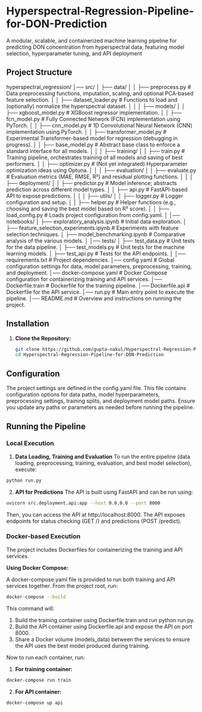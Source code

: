 # Hyperspectral-Regression-Pipeline-for-DON-Prediction
A modular, scalable, and containerized machine learning pipeline for predicting DON concentration from hyperspectral data, featuring model selection, hyperparameter tuning, and API deployment

## Project Structure
hyperspectral_regression/
│── src/
│   ├── data/
│   │   ├── preprocess.py         # Data preprocessing functions, imputation, scaling, and optional PCA-based feature selection.
│   │   ├── dataset_loader.py     # Functions to load and (optionally) normalize the hyperspectral dataset.
│   │
│   ├── models/
│   │   ├── xgboost_model.py      # XGBoost regressor implementation.
│   │   ├── fcn_model.py          # Fully Connected Network (FCN) implementation using PyTorch.
│   │   ├── cnn_model.py          # 1D Convolutional Neural Network (CNN) implementation using PyTorch.
│   │   ├── transformer_model.py  # Experimental Transformer-based model for regression (debugging in progress).
│   │   ├── base_model.py         # Abstract base class to enforce a standard interface for all models.
│   │
│   ├── training/
│   │   ├── train.py              # Training pipeline, orchestrates training of all models and saving of best performers.
│   │   ├── optimizer.py          # (Not yet integrated) Hyperparameter optimization ideas using Optuna.
│   │
│   ├── evaluation/
│   │   ├── evaluate.py           # Evaluation metrics (MAE, RMSE, R²) and residual plotting functions.
│   │
│   ├── deployment/
│   │   ├── predictor.py          # Model inference; abstracts prediction across different model types.
│   │   ├── api.py                # FastAPI-based API to expose predictions.
│   │
│   ├── utils/
│   │   ├── logger.py             # Logger configuration and setup.
│   │   ├── helper.py             # Helper functions (e.g., choosing and saving the best model based on R² score).
│   │   ├── load_config.py        # Loads project configuration from config.yaml.
│
│── notebooks/
│   ├── exploratory_analysis.ipynb          # Initial data exploration.
│   ├── feature_selection_experiments.ipynb   # Experiments with feature selection techniques.
│   ├── model_benchmarking.ipynb              # Comparative analysis of the various models.
│
│── tests/
│   ├── test_data.py            # Unit tests for the data pipeline.
│   ├── test_models.py          # Unit tests for the machine learning models.
│   ├── test_api.py             # Tests for the API endpoints.
│
│── requirements.txt            # Project dependencies.
│── config.yaml                 # Global configuration settings for data, model parameters, preprocessing, training, and deployment.
│── docker-compose.yaml         # Docker Compose configuration for containerizing training and API services.
│── Dockerfile.train            # Dockerfile for the training pipeline.
│── Dockerfile.api              # Dockerfile for the API service.
│── run.py                      # Main entry point to execute the pipeline.
│── README.md                   # Overview and instructions on running the project.


## Installation

1. **Clone the Repository:**
   ```bash
   git clone https://github.com/gupta-nakul/Hyperspectral-Regression-Pipeline-for-DON-Prediction.git
   cd Hyperspectral-Regression-Pipeline-for-DON-Prediction
   ```


## Configuration
The project settings are defined in the config.yaml file. This file contains configuration options for data paths, model hyperparameters, preprocessing settings, training splits, and deployment model paths. Ensure you update any paths or parameters as needed before running the pipeline.


## Running the Pipeline

### Local Execution

1. **Data Loading, Training and Evaluation**
To run the entire pipeline (data loading, preprocessing, training, evaluation, and best model selection), execute:

```bash
python run.py
```

2. **API for Predictions**
The API is built using FastAPI and can be run using:

```bash
uvicorn src.deployment.api:app --host 0.0.0.0 --port 8000
```

Then, you can access the API at http://localhost:8000. The API exposes endpoints for status checking (GET /) and predictions (POST /predict).

### Docker-based Execution
The project includes Dockerfiles for containerizing the training and API services.

**Using Docker Compose:**

A docker-compose.yaml file is provided to run both training and API services together. From the project root, run:

```bash
docker-compose --build
```

This command will:
1. Build the training container using Dockerfile.train and run python run.py.
2. Build the API container using Dockerfile.api and expose the API on port 8000.
3. Share a Docker volume (models_data) between the services to ensure the API uses the best model produced during training.

Now to run each container, run:
1. **For training container:**
```bash
docker-compose run train
```

2. **For API container:**
```bash
docker-compose up api
```